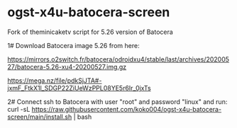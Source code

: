 # ogst-x4u-batocera-screen
Fork of theminicaketv script for 5.26 version of Batocera

1# Download Batocera image 5.26 from here:

https://mirrors.o2switch.fr/batocera/odroidxu4/stable/last/archives/20200527/batocera-5.26-xu4-20200527.img.gz

https://mega.nz/file/pdkSjJTA#-jxmF_FtkX1l_SDGP22ZiUeWzPPL08YE5r6Ir_0jxTs


2# Connect ssh to Batocera with user "root" and password "linux" and run:
curl -sL https://raw.githubusercontent.com/koko004/ogst-x4u-batocera-screen/main/install.sh | bash
